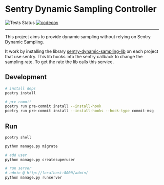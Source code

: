 # Sentry Dynamic Sampling Controller

![Tests Status](https://github.com/SpikeeLabs/sentry-dynamic-sampling-controller/actions/workflows/.github/workflows/test.yml/badge.svg)
[![codecov](https://codecov.io/gh/SpikeeLabs/sentry-dynamic-sampling-controller/branch/main/graph/badge.svg?token=NK5V6YMWW0)](https://codecov.io/gh/SpikeeLabs/sentry-dynamic-sampling-controller)

---

This project aims to provide dynamic sampling without relying on Sentry Dynamic Sampling.


It work by installing the library [sentry-dynamic-sampling-lib](https://github.com/SpikeeLabs/sentry-dynamic-sampling-lib) on each project that use sentry. This lib hooks into the sentry callback to change the sampling rate. To get the rate the lib calls this service.




## Development
```bash
# install deps
poetry install

# pre-commit
poetry run pre-commit install --install-hook
poetry run pre-commit install --install-hooks --hook-type commit-msg
```


## Run
```bash
poetry shell

python manage.py migrate

# add user
python manage.py createsuperuser

# run server
# admin @ http://localhost:8000/admin/
python manage.py runserver

```
